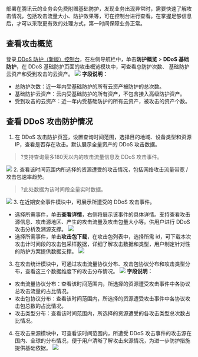 部署在腾讯云的业务会免费附赠基础防护，发现业务出现异常时，需要快速了解攻击情况，包括攻击流量大小、防护效果等，可在控制台进行查看。在掌握足够信息后，才可以采取更有效的处理方式，第一时间保障业务正常。


## 查看攻击概览
登录[ DDoS 防护（新版）控制台](https://console.cloud.tencent.com/ddos/dashboard/overview)，在左侧导航栏中，单击**防护概览** > **DDoS 基础防护**，在 DDoS 基础防护页面的攻击概览模块中，可查看总防护次数、 基础防护云资产和受到攻击的云资产。
![](https://qcloudimg.tencent-cloud.cn/raw/56cb9361cfd64124433ffda7d85ea827.png)
**字段说明：**
- 总防护次数：近一年内受基础防护的所有云资产被防护的总次数。
- 基础防护云资产：云内受基础防护的所有资产，不包含接入高级防护资产。
- 受到攻击的云资产：近一年内受基础防护的所有云资产，被攻击的资产个数。

## 查看 DDoS 攻击防护情况
1. 在 DDoS 攻击防护页签，设置查询时间范围，选择目的地域、设备类型和资源 IP，查看是否存在攻击。默认展示全量资产的 DDoS 攻击数据。
>?支持查询最多180天以内的攻击流量信息及 DDoS 攻击事件。
>
![](https://qcloudimg.tencent-cloud.cn/raw/00d5aa850de0fda13d17906fb3249f84.png)
2. 查看该时间范围内所选择的资源遭受的攻击情况，包括网络攻击流量带宽 / 攻击包速率趋势。
>?此处数据为该时间段全量实时数据。
>
![](https://qcloudimg.tencent-cloud.cn/raw/c27af05d0e3c071ffe9a439898b825c3.png)
3. 在近期安全事件模块中，可展示所遭受的 DDoS 攻击事件。
 - 选择所需事件，单击**查看详情**，右侧将展示该事件的具体详情。支持查看攻击源信息、攻击源地区、产生的攻击流量及攻击包量大小等。供用户进行 DDoS 攻击分析及溯源支撑。
![](https://qcloudimg.tencent-cloud.cn/raw/835fa551978424ec086ecae38b75677a.png)
 - 选择所需事件，单击**攻击包下载**，在攻击包列表中，选择所需 id，可下载本次攻击计时间段的攻击包采样数据，详细了解攻击数据和类型，用户制定针对性的防护方案提供数据支撑。
 ![](https://qcloudimg.tencent-cloud.cn/raw/df971636ab2c149297abc8c41739eb01.png)
3. 在攻击统计模块中，可通过攻击流量协议分布、攻击包协议分布和攻击类型分布，查看这三个数据维度下的攻击分布情况。
![](https://qcloudimg.tencent-cloud.cn/raw/195f3039357e8e093a3ce96c62886eea.png)
**字段说明：**
 - 攻击流量协议分布：查看该时间范围内，所选择的资源遭受攻击事件中各协议总攻击流量的占比情况。
 - 攻击包协议分布：查看该时间范围内，所选择的资源遭受攻击事件中各协议攻击包总数的占比情况。
 - 攻击类型分布：查看该时间范围内，所选择的资源遭受的各攻击类型总次数占比情况。
4. 在攻击来源模块中，可查看该时间范围内，所遭受 DDoS 攻击事件的攻击源在国内、全球的分布情况，便于用户清晰了解攻击来源情况，为进一步防护措施提供基础依据。
![](https://qcloudimg.tencent-cloud.cn/raw/9e3192b0e98efba39dad6dccaa8a01b0.png)

